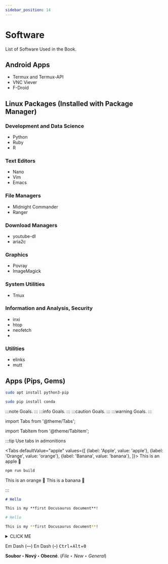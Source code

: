 ```yaml
---
sidebar_position: 14
---
```


# Software
List of Software Used in the Book.
## Android Apps
- Termux and Termux-API
- VNC Viever
- F-Droid


## Linux Packages (Installed with Package Manager)

### Development and Data Science
- Python
- Ruby
- R

### Text Editors
- Nano
- Vim
- Emacs

### File Managers
- Midnight Commander
- Ranger

### Download Managers
- youtube-dl
- aria2c

### Graphics
- Povray
- ImageMagick

### System Utilities
- Tmux

### Information and Analysis, Security
- inxi
- htop
- neofetch
-

### Utilities
- elinks
- mutt

## Apps (Pips, Gems)

```bash
sudo apt install python3-pip
```

```bash
sudo pip install conda
```

:::note
Goals.
:::
:::info
Goals.
:::
:::caution
Goals.
:::
:::warning
Goals.
:::

import Tabs from '@theme/Tabs';

import TabItem from '@theme/TabItem';

:::tip Use tabs in admonitions

<Tabs
  defaultValue="apple"
  values={[
    {label: 'Apple', value: 'apple'},
    {label: 'Orange', value: 'orange'},
    {label: 'Banana', value: 'banana'},
  ]}>
  <TabItem value="apple">This is an apple 🍎

  ```bash
  npm run build
  ```
  </TabItem>
  <TabItem value="orange">This is an orange 🍊</TabItem>
  <TabItem value="banana">This is a banana 🍌</TabItem>
</Tabs>

:::

```md title="docs/hello.md"
# Hello

This is my **first Docusaurus document**!
```

```bash
# Hello

This is my **first Docusaurus document**!
```

<details><summary>CLICK ME</summary>
<p>

#### yes, even hidden code blocks!
chaptertest

```python
print("hello world!")
```

</p>
</details>

Em Dash (—) En Dash (–)
<kbd>Ctrl</kbd>+<kbd>Alt</kbd>+<kbd>0</kbd>

**Soubor ‣ Nový ‣ Obecné**. (*File ‣ New ‣ General*)
